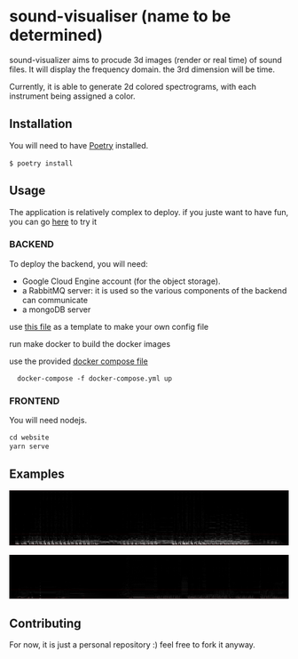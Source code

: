 # sound-visualiser (name to be determined)

sound-visualizer aims to procude 3d images (render or real time) of sound files. It will display the frequency domain. 
the 3rd dimension will be time.

Currently, it is able to generate 2d colored spectrograms, with each instrument being assigned a color. 

## Installation

You will need to have [Poetry](https://python-poetry.org/) installed.

```$ poetry install```


## Usage
The application is relatively complex to deploy.
if you juste want to have fun, you can go [here](https://sound-visualizer.projects.luc-leonard.fr/) to try it

### BACKEND

To deploy the backend, you will need: 
* Google Cloud Engine account (for the object storage).
* a RabbitMQ server: it is used so the various components of the backend can communicate
* a mongoDB server

use [this file](./deployment_template/config.env) as a template to make your own config file

run make docker to build the docker images

use the provided [docker compose file](./docker/docker-compose.yml)
```shell
  docker-compose -f docker-compose.yml up
```

### FRONTEND

You will need nodejs.
```shell
cd website
yarn serve
```

## Examples
![example_1](examples/example_new.png)


![example_2](examples/example_new_2.png)

## Contributing
For now, it is just a personal repository :) feel free to fork it anyway.
